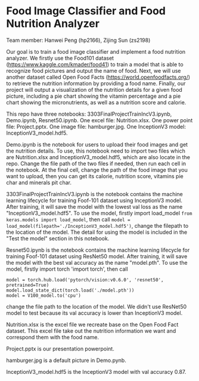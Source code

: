 # Food Image Classifier and Food Nutrition Analyzer
Team member: Hanwei Peng (hp2166), Zijing Sun (zs2198)

Our goal is to train a food image classifier and implement a food nutrition analyzer.  We firstly use the Food101 dataset (https://www.kaggle.com/kmader/food41) to train a model that is able to recognize food pictures and output the name of food. Next, we will use another dataset called Open Food Facts (https://world.openfoodfacts.org/) to retrieve the nutrition information by providing a food name. Finally, our project will output a visualization of the nutrition details for a given food picture, including a pie chart showing the vitamin percentage and a pie chart showing the micronutrients, as well as a nutrition score and calorie.

This repo have three notebooks: 3303FinalProjectTrainIncV3.ipynb, Demo.ipynb, Resnet50.ipynb.
One excel file: Nutrition.xlsx.
One power point file: Project.pptx.
One image file: hamburger.jpg.
One InceptionV3 model: InceptionV3_model.hdf5.
 
Demo.ipynb is the notebook for users to upload their food images and get the nutrition details. To use, this notebook need to import two files which are Nutrition.xlsx and InceptionV3_model.hdf5, which are also locate in the repo. Change the file path of the two files if needed, then run each cell in the notebook. At the final cell, change the path of the food image that you want to upload, then you can get its calorie, nutrition score, vitamins pie char and minerals pit char.
 
3303FinalProjectTrainIncV3.ipynb is the notebook contains the machine learning lifecycle for training Foof-101 dataset using InceptionV3 model. After training, it will save the model with the lowest val loss as the name "InceptionV3_model.hdf5". To use the model, firstly import load_model ```from keras.models import load_model```, then call
```model = load_model(filepath='./InceptionV3_model.hdf5')```, change the filepath to the location of the model. The detail for using the model is included in the "Test the model" section in this notebook.

Resnet50.ipynb is the notebook contains the machine learning lifecycle for training Foof-101 dataset using ResNet50 model. After training, it will save the model with the best val accuracy as the name "model.pth". To use the model, firstly import torch 'import torch', then call 
```
model = torch.hub.load('pytorch/vision:v0.6.0', 'resnet50', pretrained=True)
model.load_state_dict(torch.load('./model.pth'))
model = V100_model.to('cpu')
```
change the file path to the location of the model. We didn't use ResNet50 model to test because its val accuracy is lower than InceptionV3 model.

Nutrition.xlsx is the excel file we recreate base on the Open Food Fact dataset. This excel file take out the nutrition information we want and correspond them with the food name.

Project.pptx is our presentation powerpoint.

hamburger.jpg is a default picture in Demo.pynb.

InceptionV3_model.hdf5 is the InceptionV3 model with val accuracy 0.87.




